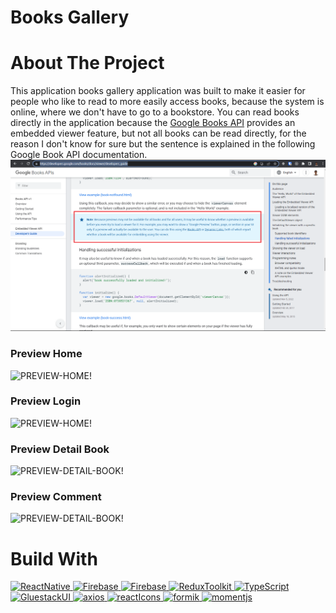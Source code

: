 # Books Gallery

# About The Project

This application books gallery application was built to make it easier for people who like to read to more easily access books, because the system is online, where we don't have to go to a bookstore. You can read books directly in the application because the <a href="https://developers.google.com/books/docs/v1/getting_started" target="blank">Google Books API</a> provides an embedded viewer feature, but not all books can be read directly, for the reason I don't know for sure but the sentence is explained in the following Google Book API documentation.
![PREVIEW-HOME!](./public/assets/images/embed-viewer-issue.png)

### Preview Home

![PREVIEW-HOME!](https://private-user-images.githubusercontent.com/100346233/354523771-c5de2690-0a87-40f3-9049-38d24edc54a0.png?jwt=eyJhbGciOiJIUzI1NiIsInR5cCI6IkpXVCJ9.eyJpc3MiOiJnaXRodWIuY29tIiwiYXVkIjoicmF3LmdpdGh1YnVzZXJjb250ZW50LmNvbSIsImtleSI6ImtleTUiLCJleHAiOjE3MjI1ODcxOTYsIm5iZiI6MTcyMjU4Njg5NiwicGF0aCI6Ii8xMDAzNDYyMzMvMzU0NTIzNzcxLWM1ZGUyNjkwLTBhODctNDBmMy05MDQ5LTM4ZDI0ZWRjNTRhMC5wbmc_WC1BbXotQWxnb3JpdGhtPUFXUzQtSE1BQy1TSEEyNTYmWC1BbXotQ3JlZGVudGlhbD1BS0lBVkNPRFlMU0E1M1BRSzRaQSUyRjIwMjQwODAyJTJGdXMtZWFzdC0xJTJGczMlMkZhd3M0X3JlcXVlc3QmWC1BbXotRGF0ZT0yMDI0MDgwMlQwODIxMzZaJlgtQW16LUV4cGlyZXM9MzAwJlgtQW16LVNpZ25hdHVyZT0wNzAwOGZkOTRkNTY4MjdkOTFhOWU5MzJlYmE3MDQxNWIxZTkyNmU1NDc3ZWQ5MWY5ZjAzMWU4NWUxODljNDVkJlgtQW16LVNpZ25lZEhlYWRlcnM9aG9zdCZhY3Rvcl9pZD0wJmtleV9pZD0wJnJlcG9faWQ9MCJ9.GbhWZ5z47jqxF2E7M4T5UTilhbqCJMwPL7Qo-GPrcPs)

### Preview Login

![PREVIEW-HOME!](https://private-user-images.githubusercontent.com/100346233/354524111-eb429187-7276-44c4-b42d-f15b2b36ceb5.png?jwt=eyJhbGciOiJIUzI1NiIsInR5cCI6IkpXVCJ9.eyJpc3MiOiJnaXRodWIuY29tIiwiYXVkIjoicmF3LmdpdGh1YnVzZXJjb250ZW50LmNvbSIsImtleSI6ImtleTUiLCJleHAiOjE3MjI1ODcyMTQsIm5iZiI6MTcyMjU4NjkxNCwicGF0aCI6Ii8xMDAzNDYyMzMvMzU0NTI0MTExLWViNDI5MTg3LTcyNzYtNDRjNC1iNDJkLWYxNWIyYjM2Y2ViNS5wbmc_WC1BbXotQWxnb3JpdGhtPUFXUzQtSE1BQy1TSEEyNTYmWC1BbXotQ3JlZGVudGlhbD1BS0lBVkNPRFlMU0E1M1BRSzRaQSUyRjIwMjQwODAyJTJGdXMtZWFzdC0xJTJGczMlMkZhd3M0X3JlcXVlc3QmWC1BbXotRGF0ZT0yMDI0MDgwMlQwODIxNTRaJlgtQW16LUV4cGlyZXM9MzAwJlgtQW16LVNpZ25hdHVyZT1kNTlhNGQ4NTM3MjUwYzg5Yjk4ODQzMWJiMGJmNjU1OTMwMDA2MzU2M2UwNjI2YjlhNDIxZDM5YmJlNDgwNDYwJlgtQW16LVNpZ25lZEhlYWRlcnM9aG9zdCZhY3Rvcl9pZD0wJmtleV9pZD0wJnJlcG9faWQ9MCJ9.slWiMcdI7-6soS1-3-tMZ_zbQncSqn4Kiz40eUK_LhI)

### Preview Detail Book

![PREVIEW-DETAIL-BOOK!](https://private-user-images.githubusercontent.com/100346233/354523903-e6eccead-e10b-42e0-a22f-0a5b7fd206e6.png?jwt=eyJhbGciOiJIUzI1NiIsInR5cCI6IkpXVCJ9.eyJpc3MiOiJnaXRodWIuY29tIiwiYXVkIjoicmF3LmdpdGh1YnVzZXJjb250ZW50LmNvbSIsImtleSI6ImtleTUiLCJleHAiOjE3MjI1ODcyMjgsIm5iZiI6MTcyMjU4NjkyOCwicGF0aCI6Ii8xMDAzNDYyMzMvMzU0NTIzOTAzLWU2ZWNjZWFkLWUxMGItNDJlMC1hMjJmLTBhNWI3ZmQyMDZlNi5wbmc_WC1BbXotQWxnb3JpdGhtPUFXUzQtSE1BQy1TSEEyNTYmWC1BbXotQ3JlZGVudGlhbD1BS0lBVkNPRFlMU0E1M1BRSzRaQSUyRjIwMjQwODAyJTJGdXMtZWFzdC0xJTJGczMlMkZhd3M0X3JlcXVlc3QmWC1BbXotRGF0ZT0yMDI0MDgwMlQwODIyMDhaJlgtQW16LUV4cGlyZXM9MzAwJlgtQW16LVNpZ25hdHVyZT04MjY0ZjQ2MGIyNDgwMmI4ZjA4OWRkYWM1ZTc3ZWMyNDhkZDg5OWQ5ZTJlYzZjMjNkMTAxYTNhZDYzMDc4MzY3JlgtQW16LVNpZ25lZEhlYWRlcnM9aG9zdCZhY3Rvcl9pZD0wJmtleV9pZD0wJnJlcG9faWQ9MCJ9.GMdJ22ZsSHMN6PNh3_-5nTsjjmlHw3taktVuk5wnHC0)

### Preview Comment

![PREVIEW-DETAIL-BOOK!](https://private-user-images.githubusercontent.com/100346233/354524006-f9f173e6-1bdb-4e95-84e8-6fae49a1cba2.png?jwt=eyJhbGciOiJIUzI1NiIsInR5cCI6IkpXVCJ9.eyJpc3MiOiJnaXRodWIuY29tIiwiYXVkIjoicmF3LmdpdGh1YnVzZXJjb250ZW50LmNvbSIsImtleSI6ImtleTUiLCJleHAiOjE3MjI1ODcyNDUsIm5iZiI6MTcyMjU4Njk0NSwicGF0aCI6Ii8xMDAzNDYyMzMvMzU0NTI0MDA2LWY5ZjE3M2U2LTFiZGItNGU5NS04NGU4LTZmYWU0OWExY2JhMi5wbmc_WC1BbXotQWxnb3JpdGhtPUFXUzQtSE1BQy1TSEEyNTYmWC1BbXotQ3JlZGVudGlhbD1BS0lBVkNPRFlMU0E1M1BRSzRaQSUyRjIwMjQwODAyJTJGdXMtZWFzdC0xJTJGczMlMkZhd3M0X3JlcXVlc3QmWC1BbXotRGF0ZT0yMDI0MDgwMlQwODIyMjVaJlgtQW16LUV4cGlyZXM9MzAwJlgtQW16LVNpZ25hdHVyZT1jMDI1ZjI4MTBiMzEyNGMyMTVkNjU1ZmEzZmNiYmViZDcwOWZiMTZhMGZlOGVjOTg2OTRhZWYwN2E3YTYzYjc3JlgtQW16LVNpZ25lZEhlYWRlcnM9aG9zdCZhY3Rvcl9pZD0wJmtleV9pZD0wJnJlcG9faWQ9MCJ9.XsEMlmDUgmLb-Cz9CaVZFKq0uSCfKaXso3CO0klnta4)

# Build With

<a href="https://reactnative.dev/" target="_blank"><img alt="ReactNative" src="https://img.shields.io/badge/ReactNative-white.svg?logo=react&logoColor=black">
</a>
<a href="https://firebase.google.com" target="_blank"><img alt="Firebase" src="https://img.shields.io/badge/Firebase-blue.svg?logo=firebase&logoColor=orange">
</a>
<a href="https://developers.google.com/books" target="_blank"><img alt="Firebase" src="https://img.shields.io/badge/Books%20API-success.svg?logo=google&logoColor=informational">
</a>
<a href="https://redux-toolkit.js.org/introduction/getting-started" target="_blank"><img alt="ReduxToolkit" src="https://img.shields.io/badge/Redux%20Toolkit-black.svg?logo=redux&logoColor=blueviolet">
</a>
<a href="https://www.typescriptlang.org/" target="_blank"><img alt="TypeScript" src="https://img.shields.io/badge/TypeScript-black.svg?logo=typescript&logoColor=blue">
</a>
<a href="https://gluestack.io/" target="_blank"><img alt="GluestackUI" src="https://img.shields.io/badge/daisy%20UI-white.svg?logo=gluestackui&logoColor=blueviolet">
</a>
<a href="https://axios-http.com/docs/intro" target="_blank"><img alt="axios" src="https://img.shields.io/badge/axios-white.svg?logo=axios&logoColor=blueviolet">
</a>
<a href="https://react-icons.github.io/react-icons/" target="_blank"><img alt="reactIcons" src="https://img.shields.io/badge/React%20Icons-white.svg?logo=react&logoColor=blue">
</a>
<a href="https://formik.org/" target="_blank"><img alt="formik" src="https://img.shields.io/badge/formik-blueviolet.svg?logo=formik&logoColor=blueviolet">
</a>
<a href="https://momentjs.com/" target="_blank"><img alt="momentjs" src="https://img.shields.io/badge/momentjs-white.svg?logo=momentjs&logoColor=white">
</a>

